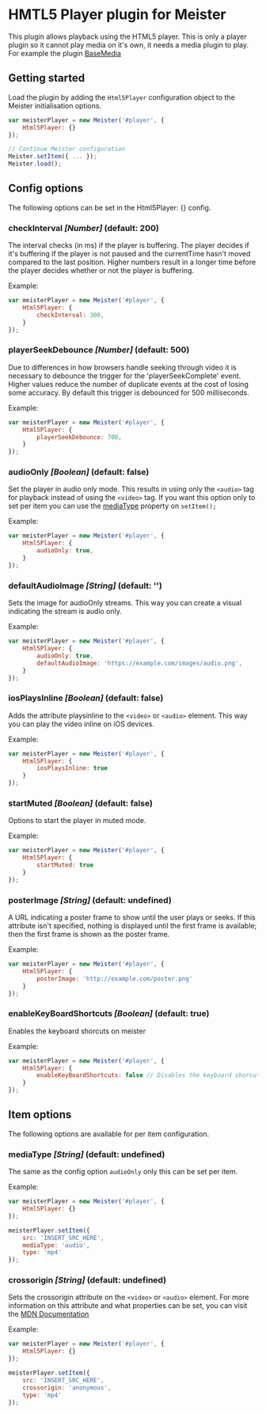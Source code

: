 HMTL5 Player plugin for Meister
=========

This plugin allows playback using the HTML5 player. This is only a player plugin so it cannot play media on it's own, it needs a media plugin to play. For example the plugin [BaseMedia](https://github.com/meisterplayer/media-basemedia) 

Getting started
---------

Load the plugin by adding the ```Html5Player``` configuration object to the Meister initialisation options.

``` JavaScript
var meisterPlayer = new Meister('#player', {
    Html5Player: {}
});

// Continue Meister configuration
Meister.setItem({ ... });
Meister.load();
```

Config options
----------

The following options can be set in the Html5Player: {} config.

### checkInterval *[Number]* (default: 200) ###

The interval checks (in ms) if the player is buffering. The player decides if it's buffering if the player is not paused and the currentTime hasn't moved compared to the last position. Higher numbers result in a longer time before the player decides whether or not the player is buffering.

Example:


``` JavaScript
var meisterPlayer = new Meister('#player', {
    Html5Player: {
        checkInterval: 300,
    }
});
```

### playerSeekDebounce *[Number]* (default: 500) ###

Due to differences in how browsers handle seeking through video it is necessary to debounce the trigger for the 'playerSeekComplete' event. Higher values reduce the number of duplicate events at the cost of losing some accuracy. By default this trigger is debounced for 500 milliseconds.

Example:

``` JavaScript
var meisterPlayer = new Meister('#player', {
    Html5Player: {
        playerSeekDebounce: 700,
    }
});
```



### audioOnly *[Boolean]* (default: false) ###

Set the player in audio only mode. This results in using only the ```<audio>``` tag for playback instead of using the ```<video>``` tag. If you want this option only to set per item you can use the [mediaType]() property on ```setItem();```

Example:

``` JavaScript
var meisterPlayer = new Meister('#player', {
    Html5Player: {
        audioOnly: true,
    }
});
```

### defaultAudioImage *[String]* (default: '') ###

Sets the image for audioOnly streams. This way you can create a visual indicating the stream is audio only.

Example: 

``` JavaScript
var meisterPlayer = new Meister('#player', {
    Html5Player: {
        audioOnly: true,
        defaultAudioImage: 'https://example.com/images/audio.png',
    }
});
```

### iosPlaysInline *[Boolean]* (default: false) ###

Adds the attribute playsinline to the ```<video>``` or ```<audio>``` element. This way you can play the video inline on iOS devices. 

Example: 

``` JavaScript
var meisterPlayer = new Meister('#player', {
    Html5Player: {
        iosPlaysInline: true
    }
});
```

### startMuted *[Boolean]* (default: false) ###

Options to start the player in muted mode.

Example: 

``` JavaScript
var meisterPlayer = new Meister('#player', {
    Html5Player: {
        startMuted: true
    }
});
```

### posterImage *[String]* (default: undefined) ###

A URL indicating a poster frame to show until the user plays or seeks. If this attribute isn't specified, nothing is displayed until the first frame is available; then the first frame is shown as the poster frame.

Example:

``` JavaScript
var meisterPlayer = new Meister('#player', {
    Html5Player: {
        posterImage: 'http://example.com/poster.png'
    }
});
```

### enableKeyBoardShortcuts *[Boolean]* (default: true) ###

Enables the keyboard shorcuts on meister

Example: 

``` JavaScript
var meisterPlayer = new Meister('#player', {
    Html5Player: {
        enableKeyBoardShortcuts: false // Disables the keyboard shorcuts
    }
});
```


Item options
--------

The following options are available for per item configuration.

### mediaType *[String]* (default: undefined) ###

The same as the config option ```audioOnly``` only this can be set per item.

Example: 

``` JavaScript
var meisterPlayer = new Meister('#player', {
    Html5Player: {}
});

meisterPlayer.setItem({
    src: 'INSERT_SRC_HERE',
    mediaType: 'audio',
    type: 'mp4'
});
```

### crossorigin *[String]* (default: undefined) ###

Sets the crossorigin attribute on the ```<video>``` or ```<audio>``` element. For more information on this attribute and what properties can be set, you can visit the [MDN Documentation](https://developer.mozilla.org/en-US/docs/Web/HTML/CORS_settings_attributes)

Example: 

``` JavaScript
var meisterPlayer = new Meister('#player', {
    Html5Player: {}
});

meisterPlayer.setItem({
    src: 'INSERT_SRC_HERE',
    crossorigin: 'anonymous',
    type: 'mp4'
});
```

